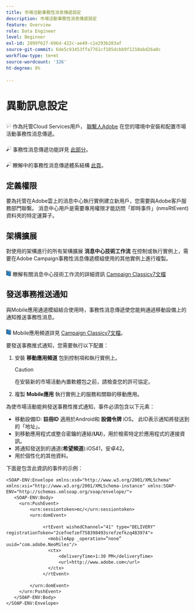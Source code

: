 ```yaml
---
title: 市場活動事務性消息傳遞設定
description: 市場活動事務性消息傳遞設定
feature: Overview
role: Data Engineer
level: Beginner
exl-id: 2899f627-696d-422c-ae49-c1e293b283af
source-git-commit: 6de5c93453ffa7761cf185dcbb9f1210abd26a0c
workflow-type: tm+mt
source-wordcount: '326'
ht-degree: 0%

---
```


# 異動訊息設定

![](../assets/do-not-localize/speech.png)  作為托管Cloud Services用戶， [聯繫人Adobe](../start/campaign-faq.md#support) 在您的環境中安裝和配置市場活動事務性消息傳遞。

![](../assets/do-not-localize/glass.png) 事務性消息傳遞功能詳見 [此部分](../send/transactional.md)。

![](../assets/do-not-localize/glass.png) 瞭解中的事務性消息傳遞體系結構 [此頁](../architecture/architecture.md)。

## 定義權限

要為托管在Adobe雲上的消息中心執行實例建立新用戶，您需要與Adobe客戶服務部門聯繫。 消息中心用戶是需要專用權限才能訪問「即時事件」(nmsRtEvent)資料夾的特定運算子。

## 架構擴展

對使用的架構進行的所有架構擴展 **消息中心技術工作流** 在控制或執行實例上，需要在Adobe Campaign事務性消息傳遞模組使用的其他實例上進行複製。

![](../assets/do-not-localize/book.png) 瞭解有關消息中心技術工作流的詳細資訊 [Campaign Classicv7文檔](https://experienceleague.adobe.com/docs/campaign-classic/using/transactional-messaging/configure-transactional-messaging/additional-configurations.html#technical-workflows)

## 發送事務推送通知

與Mobile應用通道模組結合使用時，事務性消息傳遞使您能夠通過移動設備上的通知推送事務性消息。

![](../assets/do-not-localize/book.png) Mobile應用頻道詳見 [Campaign Classicv7文檔](https://experienceleague.adobe.com/docs/campaign-classic/using/sending-messages/sending-push-notifications/about-mobile-app-channel.html?lang=en#sending-messages)。

要發送事務推式通知，您需要執行以下配置：

1. 安裝 **移動應用頻道** 包到控制項和執行實例上。

   >[!CAUTION]
   >
   >在安裝新的市場活動內置軟體包之前，請檢查您的許可協定。

1. 複製 **Mobile應用** 執行實例上的服務和關聯的移動應用。

為使市場活動能夠發送事務性推式通知，事件必須包含以下元素：

* 移動設備ID: **註冊ID** 適用於Android和 **設備令牌** iOS。 此ID表示通知將發送到的「地址」。
* 到移動應用程式或整合密鑰的連結(**UU**)，用於檢索特定於應用程式的連接資訊。
* 將通知發送到的通道(**希望頻道**):iOS41，安卓42。
* 用於個性化的其他資料。

下面是包含此資訊的事件的示例：

```
<SOAP-ENV:Envelope xmlns:xsd="http://www.w3.org/2001/XMLSchema" xmlns:xsi="http://www.w3.org/2001/XMLSchema-instance" xmlns:SOAP-ENV="http://schemas.xmlsoap.org/soap/envelope/">
   <SOAP-ENV:Body>
     <urn:PushEvent>
         <urn:sessiontoken>mc/</urn:sessiontoken>
         <urn:domEvent>

              <rtEvent wishedChannel="41" type="DELIVERY" registrationToken="2cefnefzef758398493srefzefkzq483974">
                <mobileApp _operation=”none” uuid="com.adobe.NeoMiles"/>
                <ctx>
                    <deliveryTime>1:30 PM</deliveryTime>
                    <url>http://www.adobe.com</url>
                </ctx>
              </rtEvent>

         </urn:domEvent>
     </urn:PushEvent>           
   </SOAP-ENV:Body>
</SOAP-ENV:Envelope>
```
